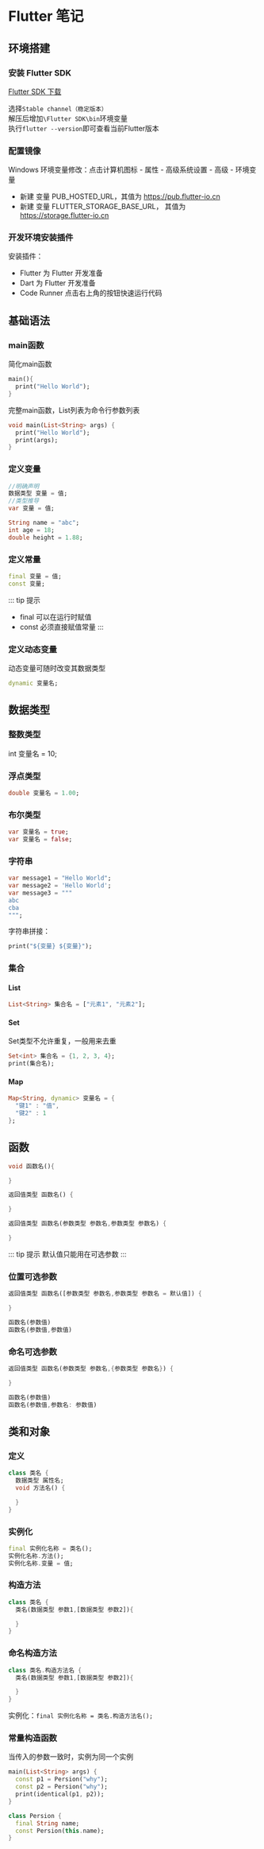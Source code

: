 # Flutter 笔记

## 环境搭建

### 安装 Flutter SDK

[Flutter SDK 下载](https://flutter.dev/docs/development/tools/sdk/releases)

选择```Stable channel（稳定版本）```  
解压后增加```\Flutter SDK\bin```环境变量  
执行```flutter --version```即可查看当前Flutter版本

### 配置镜像

Windows 环境变量修改：点击计算机图标 - 属性 - 高级系统设置 - 高级 - 环境变量
* 新建 变量 PUB_HOSTED_URL，其值为 https://pub.flutter-io.cn
* 新建 变量 FLUTTER_STORAGE_BASE_URL， 其值为 https://storage.flutter-io.cn

### 开发环境安装插件

安装插件：
* Flutter 为 Flutter 开发准备
* Dart 为 Flutter 开发准备
* Code Runner 点击右上角的按钮快速运行代码

## 基础语法

### main函数

简化main函数

``` dart
main(){
  print("Hello World");
}
```

完整main函数，List列表为命令行参数列表

``` dart
void main(List<String> args) {
  print("Hello World");
  print(args);
}
```

### 定义变量

``` dart
//明确声明
数据类型 变量 = 值;
//类型推导
var 变量 = 值;
```

``` dart
String name = "abc";
int age = 18;
double height = 1.88;
```

### 定义常量

``` dart
final 变量 = 值;
const 变量;
```

::: tip 提示
* final 可以在运行时赋值
* const 必须直接赋值常量
:::

### 定义动态变量

动态变量可随时改变其数据类型

``` dart
dynamic 变量名;
```

## 数据类型

### 整数类型

int 变量名 = 10;

### 浮点类型

``` dart
double 变量名 = 1.00;
```

### 布尔类型

``` dart
var 变量名 = true;
var 变量名 = false;
```

### 字符串

``` dart
var message1 = "Hello World";
var message2 = 'Hello World';
var message3 = """
abc
cba
""";
```

字符串拼接：

``` dart
print("${变量} ${变量}");
```

### 集合

#### List

``` dart
List<String> 集合名 = ["元素1", "元素2"];
```

#### Set

Set类型不允许重复，一般用来去重

``` dart
Set<int> 集合名 = {1, 2, 3, 4};
print(集合名);
```

#### Map

``` dart
Map<String, dynamic> 变量名 = {
  "键1" : "值",
  "键2" : 1
};
```

## 函数

``` dart
void 函数名(){

}

返回值类型 函数名() {

}

返回值类型 函数名(参数类型 参数名,参数类型 参数名) {

}
```

::: tip 提示
默认值只能用在可选参数
:::

### 位置可选参数

``` dart
返回值类型 函数名([参数类型 参数名,参数类型 参数名 = 默认值]) {

}

函数名(参数值)
函数名(参数值,参数值)
```

### 命名可选参数

``` dart
返回值类型 函数名(参数类型 参数名,{参数类型 参数名}) {

}

函数名(参数值)
函数名(参数值,参数名: 参数值)
```

## 类和对象

### 定义

``` dart
class 类名 {
  数据类型 属性名;
  void 方法名() {

  }
}
```

### 实例化

``` dart
final 实例化名称 = 类名();
实例化名称.方法();
实例化名称.变量 = 值;
```

### 构造方法

``` dart
class 类名 {
  类名(数据类型 参数1,[数据类型 参数2]){

  }
}
```

### 命名构造方法

``` dart
class 类名.构造方法名 {
  类名(数据类型 参数1,[数据类型 参数2]){

  }
}
```

实例化：```final 实例化名称 = 类名.构造方法名();```

### 常量构造函数

当传入的参数一致时，实例为同一个实例

``` dart
main(List<String> args) {
  const p1 = Persion("why");
  const p2 = Persion("why");
  print(identical(p1, p2));
}

class Persion {
  final String name;
  const Persion(this.name);
}
```
